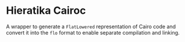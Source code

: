 # Hieratika Cairoc

A wrapper to generate a `FlatLowered` representation of Cairo code and convert it into the `flo`
format to enable separate compilation and linking.
